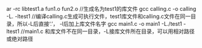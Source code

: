 ar -rc libtest1.a fun1.o fun2.o			//生成名为test1的库文件
gcc calling.c -o calling -L. -ltest1		//编译calling.c生成可执行文件，test1库文件和calling.c文件在同一目录，所以-L后直接‘.’， -l后加上库文件名字
gcc main1.c -o main1 -L./test1 -ltest1	//main1.c 和库文件不在同一目录，-L接库文件所在目录，可以用相对路径或绝对路径
